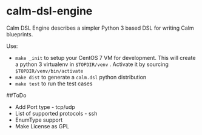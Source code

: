 # calm-dsl-engine

Calm DSL Engine describes a simpler Python 3 based DSL for writing Calm blueprints.

Use:
 - `make _init` to setup your CentOS 7 VM for development. This will create a python 3 virtualenv in `$TOPDIR/venv` . Activate it by sourcing `$TOPDIR/venv/bin/activate`
 - `make dist` to generate a `calm.dsl` python distribution
 - `make test` to run the test cases


##ToDo

 - Add Port type - tcp/udp
 - List of supported protocols - ssh
 - EnumType support
 - Make License as GPL
